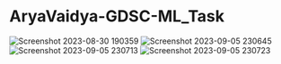 # AryaVaidya-GDSC-ML_Task
![Screenshot 2023-08-30 190359](https://github.com/AryaVaidya13/AryaVaidya-GDSC-ML_Task/assets/144160094/850b88ec-ee79-4c4d-9a5f-b03483c22347)
![Screenshot 2023-09-05 230645](https://github.com/AryaVaidya13/AryaVaidya-GDSC-ML_Task/assets/144160094/9e586113-fd5d-40ef-bc33-7a52c46ba153)
![Screenshot 2023-09-05 230713](https://github.com/AryaVaidya13/AryaVaidya-GDSC-ML_Task/assets/144160094/efc13bac-a1f7-4d4c-8097-86837c4f20ab)
![Screenshot 2023-09-05 230723](https://github.com/AryaVaidya13/AryaVaidya-GDSC-ML_Task/assets/144160094/ad4ffe69-86d5-4d6f-9064-2aeb9af39932)

